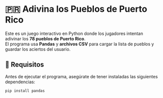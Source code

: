 # 🇵🇷 Adivina los Pueblos de Puerto Rico

Este es un juego interactivo en Python donde los jugadores intentan adivinar los **78 pueblos de Puerto Rico**.  
El programa usa **Pandas** y **archivos CSV** para cargar la lista de pueblos y guardar los aciertos del usuario.

## 📌 Requisitos

Antes de ejecutar el programa, asegúrate de tener instaladas las siguientes dependencias:

```bash
pip install pandas
